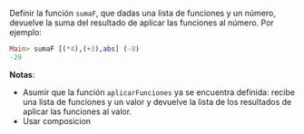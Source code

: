 Definir la función `sumaF`, que dadas una lista de funciones y un número, devuelve la
suma del resultado de aplicar las funciones al número. Por ejemplo:

```haskell
Main> sumaF [(*4),(+3),abs] (-8)
-29
```

**Notas**:

* Asumir que la función `aplicarFunciones` ya se encuentra definida: recibe una lista de funciones y un valor y devuelve la lista de los resultados de aplicar las funciones al valor.
* Usar composicion